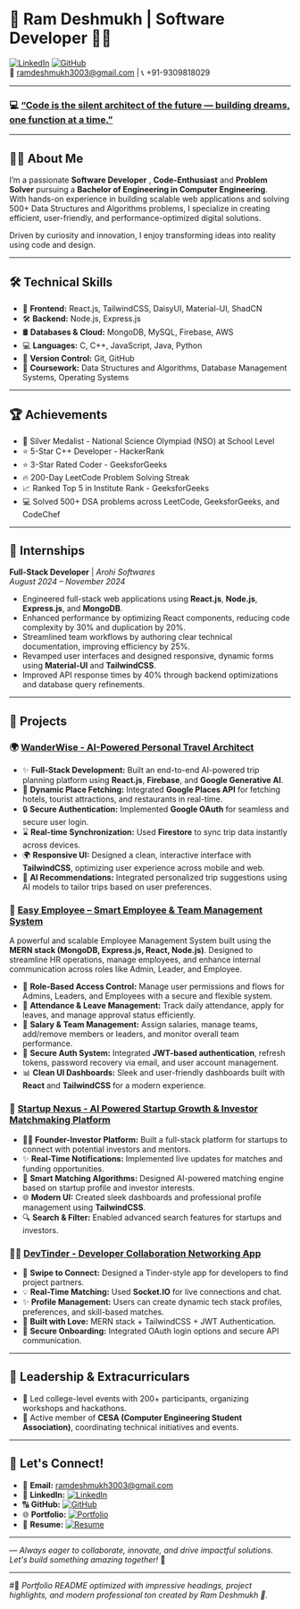 
# 🚀 Ram Deshmukh | Software Developer 👨‍💼

[![LinkedIn](https://img.shields.io/badge/LinkedIn-ramdeshmukh87-blue?logo=linkedin)](https://linkedin.com/in/ramdeshmukh87) [![GitHub](https://img.shields.io/badge/GitHub-ramdeshmukh3003-black?logo=github)](https://github.com/ramdeshmukh3003)  
📧 [ramdeshmukh3003@gmail.com](mailto:ramdeshmukh3003@gmail.com) | 📞 +91-9309818029

---

### 💻 [“Code is the silent architect of the future — building dreams, one function at a time.”](https://ramdeshmukh3003.github.io/ram-deshmukh.io)

---

## 👨‍💻 About Me


I’m a passionate **Software Developer** , **Code-Enthusiast** and **Problem Solver** pursuing a **Bachelor of Engineering in Computer Engineering**.\
With hands-on experience in building scalable web applications and solving 500+ Data Structures and Algorithms problems, I specialize in creating efficient, user-friendly, and performance-optimized digital solutions.

Driven by curiosity and innovation, I enjoy transforming ideas into reality using code and design.

---

## 🛠️ Technical Skills

- 🧩 **Frontend:** React.js, TailwindCSS, DaisyUI, Material-UI, ShadCN
- 🛠️ **Backend:** Node.js, Express.js
- 🛢️ **Databases & Cloud:** MongoDB, MySQL, Firebase, AWS
- 💻 **Languages:** C, C++, JavaScript, Java, Python
- 🔧 **Version Control:** Git, GitHub
- 📘 **Coursework:** Data Structures and Algorithms, Database Management Systems, Operating Systems

---

## 🏆 Achievements

- 🥈 Silver Medalist - National Science Olympiad (NSO) at School Level
- ⭐ 5-Star C++ Developer - HackerRank
- ⭐ 3-Star Rated Coder - GeeksforGeeks
- 🔥 200-Day LeetCode Problem Solving Streak
- 📈 Ranked Top 5 in Institute Rank - GeeksforGeeks
- 💻 Solved 500+ DSA problems across LeetCode, GeeksforGeeks, and CodeChef

---

## 💼 Internships

**Full-Stack Developer** | *Arohi Softwares*\
*August 2024 – November 2024*

- Engineered full-stack web applications using **React.js**, **Node.js**, **Express.js**, and **MongoDB**.
- Enhanced performance by optimizing React components, reducing code complexity by 30% and duplication by 20%.
- Streamlined team workflows by authoring clear technical documentation, improving efficiency by 25%.
- Revamped user interfaces and designed responsive, dynamic forms using **Material-UI** and **TailwindCSS**.
- Improved API response times by 40% through backend optimizations and database query refinements.

---

## 🚀 Projects

### 🌍 [WanderWise - AI-Powered Personal Travel Architect](https://wander-wise-lemon.vercel.app)

- ✨ **Full-Stack Development:** Built an end-to-end AI-powered trip planning platform using **React.js**, **Firebase**, and **Google Generative AI**.
- 📍 **Dynamic Place Fetching:** Integrated **Google Places API** for fetching hotels, tourist attractions, and restaurants in real-time.
- 🔒 **Secure Authentication:** Implemented **Google OAuth** for seamless and secure user login.
- ⌛ **Real-time Synchronization:** Used **Firestore** to sync trip data instantly across devices.
- 🌍 **Responsive UI:** Designed a clean, interactive interface with **TailwindCSS**, optimizing user experience across mobile and web.
- 🔄 **AI Recommendations:** Integrated personalized trip suggestions using AI models to tailor trips based on user preferences.

### 🧠 [Easy Employee – Smart Employee & Team Management System](https://github.com/ramdeshmukh3003/EMSI.git)

A powerful and scalable Employee Management System built using the **MERN stack (MongoDB, Express.js, React, Node.js)**. Designed to streamline HR operations, manage employees, and enhance internal communication across roles like Admin, Leader, and Employee.


- 👥 **Role-Based Access Control:** Manage user permissions and flows for Admins, Leaders, and Employees with a secure and flexible system.
- 🧒 **Attendance & Leave Management:** Track daily attendance, apply for leaves, and manage approval status efficiently.
- 💸 **Salary & Team Management:** Assign salaries, manage teams, add/remove members or leaders, and monitor overall team performance.
- 🔐 **Secure Auth System:** Integrated **JWT-based authentication**, refresh tokens, password recovery via email, and user account management.
- 📊 **Clean UI Dashboards:** Sleek and user-friendly dashboards built with **React** and **TailwindCSS** for a modern experience.


### 🌟 [Startup Nexus - AI Powered Startup Growth & Investor Matchmaking Platform](https://github.com/ramdeshmukh3003/StartupForage.git)

- 👩‍💼 **Founder-Investor Platform:** Built a full-stack platform for startups to connect with potential investors and mentors.
- ✨ **Real-Time Notifications:** Implemented live updates for matches and funding opportunities.
- 🌟 **Smart Matching Algorithms:** Designed AI-powered matching engine based on startup profile and investor interests.
- 🌐 **Modern UI:** Created sleek dashboards and professional profile management using **TailwindCSS**.
- 🔍 **Search & Filter:** Enabled advanced search features for startups and investors.

### 👨‍💻 [DevTinder - Developer Collaboration Networking App](https://www.devtinder.com)

- 🚀 **Swipe to Connect:** Designed a Tinder-style app for developers to find project partners.
- 💡 **Real-Time Matching:** Used **Socket.IO** for live connections and chat.
- ✨ **Profile Management:** Users can create dynamic tech stack profiles, preferences, and skill-based matches.
- 💚 **Built with Love:** MERN stack + TailwindCSS + JWT Authentication.
- 🔐 **Secure Onboarding:** Integrated OAuth login options and secure API communication.

---

## 🌟 Leadership & Extracurriculars

- 🏅 Led college-level events with 200+ participants, organizing workshops and hackathons.
- 🧪 Active member of **CESA (Computer Engineering Student Association)**, coordinating technical initiatives and events.

---

## 📢 Let's Connect!

- 📧 **Email:** [ramdeshmukh3003@gmail.com](mailto:ramdeshmukh3003@gmail.com)  
- 💼 **LinkedIn:** [![LinkedIn](https://img.shields.io/badge/LinkedIn-ramdeshmukh87-blue?logo=linkedin)](https://linkedin.com/in/ramdeshmukh87)
- 🔠 **GitHub:** [![GitHub](https://img.shields.io/badge/GitHub-ramdeshmukh3003-black?logo=github)](https://github.com/ramdeshmukh3003)
- 🌐 **Portfolio:** [![Portfolio](https://img.shields.io/badge/Portfolio-ram--deshmukh.io-0A66C2?logo=internet-explorer&logoColor=white)](https://ramdeshmukh3003.github.io/ram-deshmukh.io)  
- 📄 **Resume:** [![Resume](https://img.shields.io/badge/Resume-Download-green?logo=google-drive&logoColor=white)](https://surl.li/cghhwg)

---

*— Always eager to collaborate, innovate, and drive impactful solutions. Let's build something amazing together!* 🚀

---

#⃣ *Portfolio README optimized with impressive headings, project highlights, and modern professional ton created by Ram Deshmukh 🚀.*

